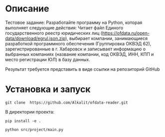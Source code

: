 # Описание
Тестовое задание: Разработайте программу на Python, которая выполняет следующие действия:
Читает файл Единого государственного реестр юридических лиц (https://ofdata.ru/open-data/download/egrul.json.zip), выбирает компании, занимающиеся разработкой программного обеспечения (Группировка ОКВЭД 62), зарегистрированные в г. Хабаровск и записывает информацию о выбранных компаниях (название компании, код ОКВЭД, ИНН, КПП и место регистрации ЮЛ) в базу данных.

Результат требуется представить в виде ссылки на репозиторий GitHub

# Установка и запуск
`git clone  https://github.com/Alkalit/ofdata-reader.git`

В директории проекта:

`pip install -e .`

`python src/project/main.py`